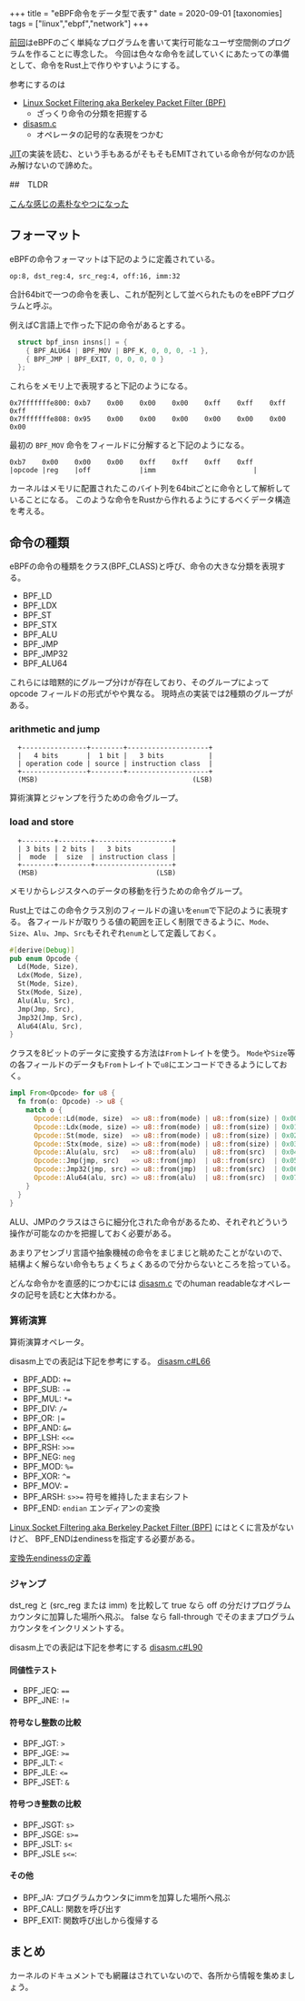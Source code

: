 +++
title = "eBPF命令をデータ型で表す"
date = 2020-09-01
[taxonomies]
tags = ["linux","ebpf","network"]
+++

[前回]はeBPFのごく単純なプログラムを書いて実行可能なユーザ空間側のプログラムを作ることに専念した。
今回は色々な命令を試していくにあたっての準備として、命令をRust上で作りやすいようにする。

参考にするのは
* [Linux Socket Filtering aka Berkeley Packet Filter (BPF)]
    + ざっくり命令の分類を把握する
* [disasm.c]
    + オペレータの記号的な表現をつかむ

[JIT]の実装を読む、という手もあるがそもそもEMITされている命令が何なのか読み解けないので諦めた。

##　TLDR

[こんな感じの素朴なやつになった](https://github.com/utky/rbc/blob/ffe9ad1/src/asm/mod.rs)

## フォーマット

eBPFの命令フォーマットは下記のように定義されている。

```
op:8, dst_reg:4, src_reg:4, off:16, imm:32
```

合計64bitで一つの命令を表し、これが配列として並べられたものをeBPFプログラムと呼ぶ。

例えばC言語上で作った下記の命令があるとする。

```c
  struct bpf_insn insns[] = {
    { BPF_ALU64 | BPF_MOV | BPF_K, 0, 0, 0, -1 },
    { BPF_JMP | BPF_EXIT, 0, 0, 0, 0 }
  };
```
これらをメモリ上で表現すると下記のようになる。
```
0x7fffffffe800: 0xb7    0x00    0x00    0x00    0xff    0xff    0xff    0xff
0x7fffffffe808: 0x95    0x00    0x00    0x00    0x00    0x00    0x00    0x00
```

最初の `BPF_MOV` 命令をフィールドに分解すると下記のようになる。
```
0xb7    0x00    0x00    0x00    0xff    0xff    0xff    0xff
|opcode |reg    |off            |imm                        |
```

カーネルはメモリに配置されたこのバイト列を64bitごとに命令として解析していることになる。
このような命令をRustから作れるようにするべくデータ構造を考える。

## 命令の種類

eBPFの命令の種類をクラス(BPF_CLASS)と呼び、命令の大きな分類を表現する。

* BPF_LD
* BPF_LDX
* BPF_ST
* BPF_STX
* BPF_ALU
* BPF_JMP
* BPF_JMP32
* BPF_ALU64

これらには暗黙的にグループ分けが存在しており、そのグループによって opcode フィールドの形式がやや異なる。
現時点の実装では2種類のグループがある。

### arithmetic and jump
```
  +----------------+--------+--------------------+
  |   4 bits       |  1 bit |   3 bits           |
  | operation code | source | instruction class  |
  +----------------+--------+--------------------+
  (MSB)                                      (LSB)
```
算術演算とジャンプを行うための命令グループ。

### load and store
```
  +--------+--------+-------------------+
  | 3 bits | 2 bits |   3 bits          |
  |  mode  |  size  | instruction class |
  +--------+--------+-------------------+
  (MSB)                             (LSB)
```
メモリからレジスタへのデータの移動を行うための命令グループ。

Rust上ではこの命令クラス別のフィールドの違いを`enum`で下記のように表現する。
各フィールドが取りうる値の範囲を正しく制限できるように、`Mode`、`Size`、`Alu`、`Jmp`、`Src`もそれぞれ`enum`として定義しておく。
```rust
#[derive(Debug)]
pub enum Opcode {
  Ld(Mode, Size),
  Ldx(Mode, Size),
  St(Mode, Size),
  Stx(Mode, Size),
  Alu(Alu, Src),
  Jmp(Jmp, Src),
  Jmp32(Jmp, Src),
  Alu64(Alu, Src),
}
```
クラスを8ビットのデータに変換する方法は`From`トレイトを使う。
`Mode`や`Size`等の各フィールドのデータも`From`トレイトで`u8`にエンコードできるようにしておく。
```rust
impl From<Opcode> for u8 {
  fn from(o: Opcode) -> u8 {
    match o {
      Opcode::Ld(mode, size)  => u8::from(mode) | u8::from(size) | 0x00,
      Opcode::Ldx(mode, size) => u8::from(mode) | u8::from(size) | 0x01,
      Opcode::St(mode, size)  => u8::from(mode) | u8::from(size) | 0x02,
      Opcode::Stx(mode, size) => u8::from(mode) | u8::from(size) | 0x03,
      Opcode::Alu(alu, src)   => u8::from(alu)  | u8::from(src)  | 0x04,
      Opcode::Jmp(jmp, src)   => u8::from(jmp)  | u8::from(src)  | 0x05,
      Opcode::Jmp32(jmp, src) => u8::from(jmp)  | u8::from(src)  | 0x06,
      Opcode::Alu64(alu, src) => u8::from(alu)  | u8::from(src)  | 0x07,
    }
  }
}
```

ALU、JMPのクラスはさらに細分化された命令があるため、それぞれどういう操作が可能なのかを把握しておく必要がある。

あまりアセンブリ言語や抽象機械の命令をまじまじと眺めたことがないので、
結構よく解らない命令もちょくちょくあるので分からないところを拾っている。

どんな命令かを直感的につかむには [disasm.c] でのhuman readableなオペレータの記号を読むと大体わかる。

### 算術演算

算術演算オペレータ。

disasm上での表記は下記を参考にする。
[disasm.c#L66](https://elixir.bootlin.com/linux/v5.7.7/source/kernel/bpf/disasm.c#L66)

* BPF_ADD: `+=`
* BPF_SUB: `-=`
* BPF_MUL: `*=`
* BPF_DIV: `/=`
* BPF_OR: `|=`
* BPF_AND: `&=`
* BPF_LSH: `<<=`
* BPF_RSH: `>>=`
* BPF_NEG: `neg`
* BPF_MOD: `%=`
* BPF_XOR: `^=`
* BPF_MOV: `=`
* BPF_ARSH: `s>>=` 符号を維持したまま右シフト
* BPF_END: `endian` エンディアンの変換

[Linux Socket Filtering aka Berkeley Packet Filter (BPF)] にはとくに言及がないけど、
BPF_ENDはendinessを指定する必要がある。

[変換先endinessの定義](https://elixir.bootlin.com/linux/v5.7.7/source/include/uapi/linux/bpf.h#L32)

### ジャンプ

dst_reg と (src_reg または imm) を比較して true なら off の分だけプログラムカウンタに加算した場所へ飛ぶ。
false なら fall-through でそのままプログラムカウンタをインクリメントする。

disasm上での表記は下記を参考にする
[disasm.c#L90](https://elixir.bootlin.com/linux/v5.7.7/source/kernel/bpf/disasm.c#L90)

#### 同値性テスト

* BPF_JEQ: `==`
* BPF_JNE: `!=`

#### 符号なし整数の比較

* BPF_JGT: `>`
* BPF_JGE: `>=`
* BPF_JLT: `<`
* BPF_JLE: `<=`
* BPF_JSET: `&`

#### 符号つき整数の比較

* BPF_JSGT: `s>`
* BPF_JSGE: `s>=`
* BPF_JSLT: `s<`
* BPF_JSLE `s<=`:

#### その他

* BPF_JA: プログラムカウンタにimmを加算した場所へ飛ぶ
* BPF_CALL: 関数を呼び出す
* BPF_EXIT: 関数呼び出しから復帰する

## まとめ

カーネルのドキュメントでも網羅はされていないので、各所から情報を集めましょう。

[前回]: /posts/note/run-ebpf-socket-filter/
[Linux Socket Filtering aka Berkeley Packet Filter (BPF)]: https://www.kernel.org/doc/Documentation/networking/filter.txt
[JIT]: https://elixir.bootlin.com/linux/v5.7.7/source/arch/x86/net/bpf_jit_comp.c
[disasm.c]: https://elixir.bootlin.com/linux/v5.7.7/source/kernel/bpf/disasm.c
